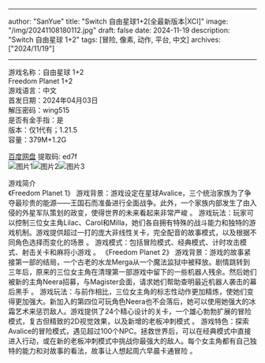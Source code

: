 
---
author: "SanYue"
title: "Switch 自由星球1+2[全最新版本|XCI]"
image: "/img/20241108180112.jpg"
draft: false
date: 2024-11-19
description: "Switch 自由星球 1+2"
tags: [冒险, 像素, 动作, 平台, 中文]
archives: ["2024/11/19"]

---

游戏名称：自由星球 1+2   
Freedom Planet  1+2    
游戏语言：中文  
首发日期：2024年04月03日  
解压密码：wing515  
是否有金手指：是  
版本：仅1代有；1.21.5   
容量：379M+1.2G

[百度网盘](https//pan.baidu.com/s/1FusOB28ztE6Mfi3YAd9F1A) 提取码: ed7f  
![图片1](/img/9a4e99.jpg)![图片2](/img/82f5c7.jpg)![图片3](/img/8a7d88.jpg)  

游戏简介  
《Freedom Planet 1》
游戏背景：游戏设定在星球Avalice，三个统治家族为了争夺最珍贵的能源——王国石而准备进行全面战争。此外，一个家族内部发生了由入侵的外星军队策划的政变，使得世界的未来看起来非常严峻
。
游戏玩法：玩家可以控制三位女主角Lilac、Carol和Milla，她们各自拥有特殊的战斗能力和独特的游戏机制。游戏提供超过一打的庞大非线性关卡，完全配音的故事模式，以及根据不同角色选择而变化的场景
。
游戏模式：包括冒险模式、经典模式、计时攻击模式、射击关卡和麻将小游戏
。
《Freedom Planet 2》
游戏背景：游戏的故事紧接第一部的结局，一个古老的水龙Merga从一个魔法监狱中被释放。剧情跳转到三年后，原来的三位女主角在清理第一部游戏中留下的一些机器人残余。然后她们被新的主角Neera招募，与Magister会面，请求她们帮助查明最近机器人袭击的幕后黑手
。
游戏玩法：与前作相比，三位女主角的标志性动作更加精炼，使她们变得更加强大。新加入的第四位可玩角色Neera也不会落后，她可以使用她强大的冰霜艺术来惩罚敌人。游戏提供了24个精心设计的关卡，一个雄心勃勃扩展的冒险模式，复古但精致的2D视觉效果，以及新增的老板冲刺模式
。
游戏特色：探索Avalice的冒险模式，遇见超过100个NPC。拯救世界后，可以在经典模式中直接进入行动，或在新的老板冲刺模式中挑战你最强大的敌人。每个女主角都有自己独特的能力和对故事的看法，故事让人想起周六早晨卡通冒险
。
